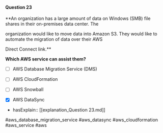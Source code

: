 #### Question  23


**An organization has a large amount of data on Windows (SMB) file shares in their on-premises data center. The

organization would like to move data into Amazon S3. They would like to automate the migration of data over their AWS

Direct Connect link.**


**Which AWS service can assist them?**


- [ ] AWS Database Migration Service (DMS)


- [ ] AWS CloudFormation


- [ ] AWS Snowball


- [x] AWS DataSync



- hasExplain:: [[explanation_Question  23.md]]

#aws_database_migration_service #aws_datasync #aws_cloudformation #aws_service #aws 